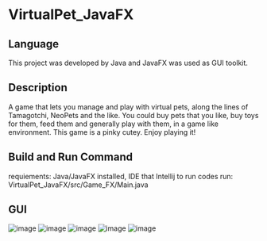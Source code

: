 # VirtualPet_JavaFX
## Language
This project was developed by Java and JavaFX was used as GUI toolkit.

## Description
A game that lets you manage and play with virtual pets, along the lines of Tamagotchi, NeoPets and the like. 
You could buy pets that you like, buy toys for them, feed them and generally play with them, in a game like environment.
This game is a pinky cutey. Enjoy playing it!

## Build and Run Command
requiements: Java/JavaFX installed, IDE that Intellij to run codes
run: VirtualPet_JavaFX/src/Game_FX/Main.java

## GUI 
![image](https://user-images.githubusercontent.com/79575944/163900067-cbb7e212-d5ef-47fd-a68e-e236d7033c25.png)
![image](https://user-images.githubusercontent.com/79575944/163900109-4205de89-19b6-4b8b-a810-24d71560f785.png)
![image](https://user-images.githubusercontent.com/79575944/163900137-d4f50118-4caa-4f67-846c-b683adb4add9.png)
![image](https://user-images.githubusercontent.com/79575944/163900194-9c03b647-10ff-4df9-9f2d-2ae88a665116.png)
![image](https://user-images.githubusercontent.com/79575944/163900382-30eb5ef6-151e-42af-98e5-c575cb957616.png)

